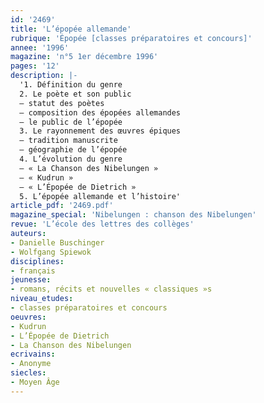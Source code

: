 ```yaml
---
id: '2469'
title: 'L’épopée allemande'
rubrique: 'Épopée [classes préparatoires et concours]'
annee: '1996'
magazine: 'n°5 1er décembre 1996'
pages: '12'
description: |-
  '1. Définition du genre
  2. Le poète et son public
  – statut des poètes
  – composition des épopées allemandes
  – le public de l’épopée
  3. Le rayonnement des œuvres épiques
  – tradition manuscrite
  – géographie de l’épopée
  4. L’évolution du genre
  – « La Chanson des Nibelungen »
  – « Kudrun »
  – « L’Épopée de Dietrich »
  5. L’épopée allemande et l’histoire'
article_pdf: '2469.pdf'
magazine_special: 'Nibelungen : chanson des Nibelungen'
revue: 'L’école des lettres des collèges'
auteurs:
- Danielle Buschinger
- Wolfgang Spiewok
disciplines:
- français
jeunesse:
- romans, récits et nouvelles « classiques »s
niveau_etudes:
- classes préparatoires et concours
oeuvres:
- Kudrun
- L’Épopée de Dietrich
- La Chanson des Nibelungen
ecrivains:
- Anonyme
siecles:
- Moyen Âge
---
```

